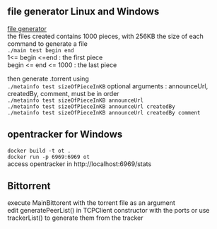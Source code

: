 ## file generator Linux and Windows
[file generator](/generateFiles) <br />
the files created contains 1000 pieces, with 256KB the size of each <br />
command to generate a file <br />
`./main test begin end` <br />
1<= begin <=end : the first piece<br />
begin <= end <= 1000 : the last piece <br />

then generate .torrent using <br />
`./metainfo test sizeOfPieceInKB` 
optional arguments :  announceUrl, createdBy, comment, must be in order <br />
`./metainfo test sizeOfPieceInKB announceUrl` <br />
`./metainfo test sizeOfPieceInKB announceUrl createdBy` <br />
`./metainfo test sizeOfPieceInKB announceUrl createdBy comment` <br />

## opentracker for Windows

`docker build -t ot .` <br />
`docker run -p 6969:6969 ot` <br />
access opentracker in  http://localhost:6969/stats

## Bittorrent

execute MainBittorent with the torrent file as an argument <br />
edit generatePeerList() in TCPClient constructor with the ports
or use trackerList() to generate them from the tracker
